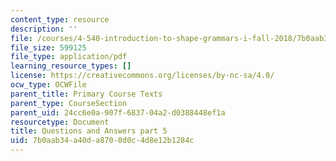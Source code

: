 ```yaml
---
content_type: resource
description: ''
file: /courses/4-540-introduction-to-shape-grammars-i-fall-2018/7b0aab34a40da8700d0c4d8e12b1284c_MIT4_540F18_qa5.pdf
file_size: 599125
file_type: application/pdf
learning_resource_types: []
license: https://creativecommons.org/licenses/by-nc-sa/4.0/
ocw_type: OCWFile
parent_title: Primary Course Texts
parent_type: CourseSection
parent_uid: 24cc6e0a-907f-6837-04a2-d0388448ef1a
resourcetype: Document
title: Questions and Answers part 5
uid: 7b0aab34-a40d-a870-0d0c-4d8e12b1284c
---
```

